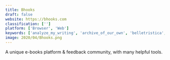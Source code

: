 ```yaml
---
title: Bhooks
draft: false 
website: https://bhooks.com
classification: ['']
platform: ['Browser', 'Web']
keywords: ['analyze_my_writing', 'archive_of_our_own', 'belletristica', 'commaful', 'cowbird', 'forgefiction', 'grammarly', 'hello_poetry', 'lithive', 'little_bird_tales', 'my_storybook', 'orton', 'penana', 'poetizer', 'readitt', 'smashwords', 'storybird', 'storyboard_that', 'taleship', 'watstory', 'wattpad']
image: 2020/04/Bhooks.png
---
```

A unique e-books platform & feedback community, with many helpful tools.